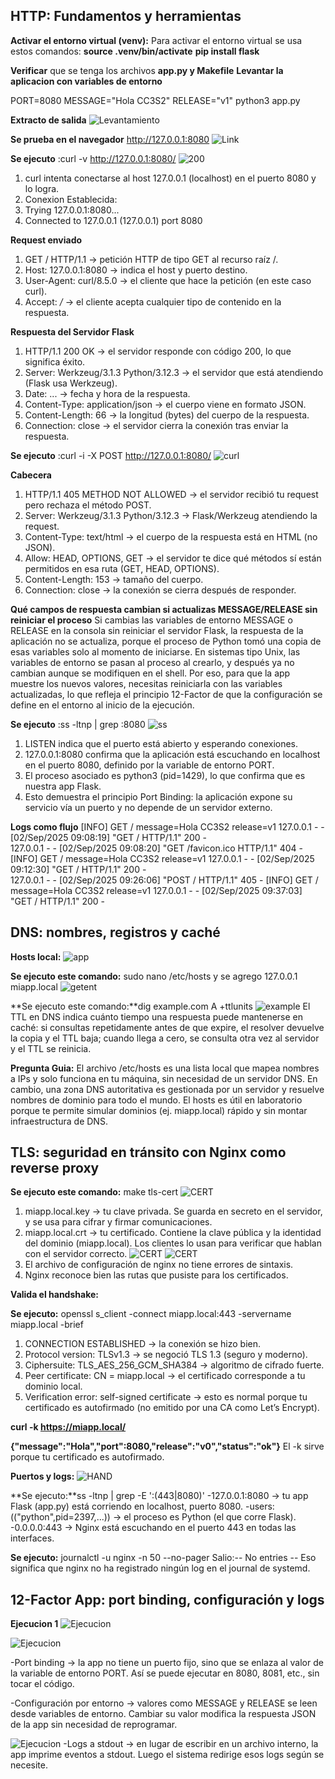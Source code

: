 ## HTTP: Fundamentos y herramientas
 **Activar el entorno virtual (venv):**
Para activar el entorno virtual se usa estos comandos:
**source .venv/bin/activate**
**pip install flask**

**Verificar** que se tenga los archivos **app.py y Makefile**
 **Levantar la aplicacion con variables de entorno**

PORT=8080 MESSAGE="Hola CC3S2" RELEASE="v1" python3 app.py

**Extracto de salida**
![Levantamiento](imagenes/Levantamiento.png)

**Se prueba en el navegador**
http://127.0.0.1:8080
![Link](imagenes/resultadoHTTP.png)


**Se ejecuto** :curl -v http://127.0.0.1:8080/
![200](imagenes/200.png)

1. curl intenta conectarse al host 127.0.0.1 (localhost) en el puerto 8080 y lo logra.
2. Conexion Establecida:
3. Trying 127.0.0.1:8080...
4. Connected to 127.0.0.1 (127.0.0.1) port 8080

**Request enviado**
1. GET / HTTP/1.1 → petición HTTP de tipo GET al recurso raíz /.
2. Host: 127.0.0.1:8080 → indica el host y puerto destino.
3. User-Agent: curl/8.5.0 → el cliente que hace la petición (en este caso curl).
4. Accept: */* → el cliente acepta cualquier tipo de contenido en la respuesta.

**Respuesta del Servidor Flask**
1. HTTP/1.1 200 OK → el servidor responde con código 200, lo que significa éxito.
2. Server: Werkzeug/3.1.3 Python/3.12.3 → el servidor que está atendiendo (Flask usa Werkzeug).
3. Date: ... → fecha y hora de la respuesta.
4. Content-Type: application/json → el cuerpo viene en formato JSON.
5. Content-Length: 66 → la longitud (bytes) del cuerpo de la respuesta.
6. Connection: close → el servidor cierra la conexión tras enviar la respuesta.

**Se ejecuto** :curl -i -X POST http://127.0.0.1:8080/
![curl](imagenes/curl.png)

**Cabecera**
1. HTTP/1.1 405 METHOD NOT ALLOWED → el servidor recibió tu request pero rechaza el método POST.
2. Server: Werkzeug/3.1.3 Python/3.12.3 → Flask/Werkzeug atendiendo la request.
3. Content-Type: text/html → el cuerpo de la respuesta está en HTML (no JSON).
4. Allow: HEAD, OPTIONS, GET → el servidor te dice qué métodos sí están permitidos en esa ruta (GET, HEAD, OPTIONS).
5. Content-Length: 153 → tamaño del cuerpo.
6. Connection: close → la conexión se cierra después de responder.

**Qué campos de respuesta cambian si actualizas MESSAGE/RELEASE sin reiniciar el proceso**
Si cambias las variables de entorno MESSAGE o RELEASE en la consola sin reiniciar el servidor Flask, la respuesta de la aplicación no se actualiza, porque el proceso de Python tomó una copia de esas variables solo al momento de iniciarse. En sistemas tipo Unix, las variables de entorno se pasan al proceso al crearlo, y después ya no cambian aunque se modifiquen en el shell. Por eso, para que la app muestre los nuevos valores, necesitas reiniciarla con las variables actualizadas, lo que refleja el principio 12-Factor de que la configuración se define en el entorno al inicio de la ejecución.


**Se ejecuto** :ss -ltnp | grep :8080
![ss](imagenes/ss.png)
1. LISTEN indica que el puerto está abierto y esperando conexiones.
2. 127.0.0.1:8080 confirma que la aplicación está escuchando en localhost en el puerto 8080, definido por la variable de entorno PORT.
3. El proceso asociado es python3 (pid=1429), lo que confirma que es nuestra app Flask.
4. Esto demuestra el principio Port Binding: la aplicación expone su servicio vía un puerto y no depende de un servidor externo.

**Logs como flujo**
[INFO] GET /  message=Hola CC3S2 release=v1
127.0.0.1 - - [02/Sep/2025 09:08:19] "GET / HTTP/1.1" 200 -        
127.0.0.1 - - [02/Sep/2025 09:08:20] "GET /favicon.ico HTTP/1.1" 404 -
[INFO] GET /  message=Hola CC3S2 release=v1
127.0.0.1 - - [02/Sep/2025 09:12:30] "GET / HTTP/1.1" 200 -        
127.0.0.1 - - [02/Sep/2025 09:26:06] "POST / HTTP/1.1" 405 -
[INFO] GET /  message=Hola CC3S2 release=v1
127.0.0.1 - - [02/Sep/2025 09:37:03] "GET / HTTP/1.1" 200 -

## DNS: nombres, registros y caché

**Hosts local:**
![app](imagenes/miapplocal.png)

**Se ejecuto este comando:** sudo nano /etc/hosts  y se agrego 127.0.0.1   miapp.local 
![getent](imagenes/getent.png)

**Se ejecuto este comando:**dig example.com A +ttlunits
![example](imagenes/digExample.png)
El TTL en DNS indica cuánto tiempo una respuesta puede mantenerse en caché: si consultas repetidamente antes de que expire, el resolver devuelve la copia y el TTL baja; cuando llega a cero, se consulta otra vez al servidor y el TTL se reinicia.

**Pregunta Guia:**
El archivo /etc/hosts es una lista local que mapea nombres a IPs y solo funciona en tu máquina, sin necesidad de un servidor DNS. En cambio, una zona DNS autoritativa es gestionada por un servidor y resuelve nombres de dominio para todo el mundo. El hosts es útil en laboratorio porque te permite simular dominios (ej. miapp.local) rápido y sin montar infraestructura de DNS.

## TLS: seguridad en tránsito con Nginx como reverse proxy

**Se ejecuto este comando:** make tls-cert 
![CERT](imagenes/micert.png)
1. miapp.local.key → tu clave privada. Se guarda en secreto en el servidor, y se usa para cifrar y firmar comunicaciones.
2. miapp.local.crt → tu certificado. Contiene la clave pública y la identidad del dominio (miapp.local). Los clientes lo usan para verificar que hablan con el servidor correcto.
![CERT](imagenes/certificado1.png)
![CERT](imagenes/certificado2.png)
1. El archivo de configuración de nginx no tiene errores de sintaxis.
2. Nginx reconoce bien las rutas que pusiste para los certificados.

**Valida el handshake:**

**Se ejecuto:** openssl s_client -connect miapp.local:443 -servername miapp.local -brief
1. CONNECTION ESTABLISHED → la conexión se hizo bien.
2. Protocol version: TLSv1.3 → se negoció TLS 1.3 (seguro y moderno).
3. Ciphersuite: TLS_AES_256_GCM_SHA384 → algoritmo de cifrado fuerte.
4. Peer certificate: CN = miapp.local → el certificado corresponde a tu dominio local.
5. Verification error: self-signed certificate → esto es normal porque tu certificado es autofirmado (no emitido por una CA como Let’s Encrypt).

**curl -k https://miapp.local/**

**{"message":"Hola","port":8080,"release":"v0","status":"ok"}**
El -k sirve porque tu certificado es autofirmado.


**Puertos y logs:**
![HAND](imagenes/Puerto1.png)

**Se ejecuto:**ss -ltnp | grep -E ':(443|8080)'
-127.0.0.1:8080 → tu app Flask (app.py) está corriendo en localhost, puerto 8080.
-users:(("python",pid=2397,...)) → el proceso es Python (el que corre Flask).
-0.0.0.0:443 → Nginx está escuchando en el puerto 443 en todas las interfaces.

**Se ejecuto:** journalctl -u nginx -n 50 --no-pager
Salio:-- No entries --
Eso significa que nginx no ha registrado ningún log en el journal de systemd.

## 12-Factor App: port binding, configuración y logs

**Ejecucion 1**
![Ejecucion](imagenes/ejecucion1.png)

![Ejecucion](imagenes/ejecucion2.png)

-Port binding → la app no tiene un puerto fijo, sino que se enlaza al valor de la variable de entorno PORT. Así se puede ejecutar en 8080, 8081, etc., sin tocar el código.

-Configuración por entorno → valores como MESSAGE y RELEASE se leen desde variables de entorno. Cambiar su valor modifica la respuesta JSON de la app sin necesidad de reprogramar.

![Ejecucion](imagenes/long.png)
-Logs a stdout → en lugar de escribir en un archivo interno, la app imprime eventos a stdout. Luego el sistema redirige esos logs según se necesite.